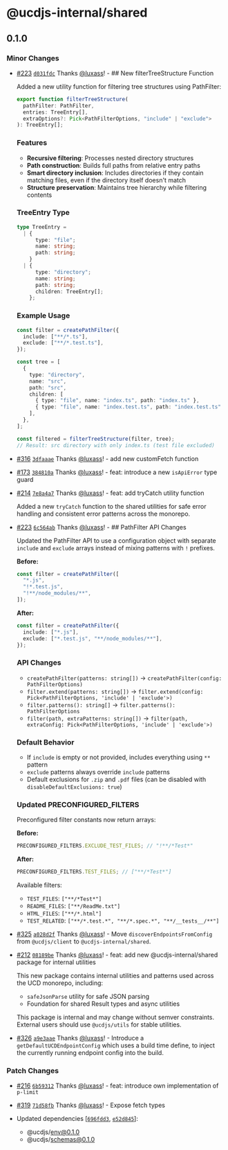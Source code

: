 # @ucdjs-internal/shared

## 0.1.0

### Minor Changes

- [#223](https://github.com/ucdjs/ucd/pull/223) [`d031fdc`](https://github.com/ucdjs/ucd/commit/d031fdc4426120e901f7f26072c17d2de2f3bd59) Thanks [@luxass](https://github.com/luxass)! - ## New filterTreeStructure Function

  Added a new utility function for filtering tree structures using PathFilter:

  ```ts
  export function filterTreeStructure(
    pathFilter: PathFilter,
    entries: TreeEntry[],
    extraOptions?: Pick<PathFilterOptions, "include" | "exclude">
  ): TreeEntry[];
  ```

  ### Features

  - **Recursive filtering**: Processes nested directory structures
  - **Path construction**: Builds full paths from relative entry paths
  - **Smart directory inclusion**: Includes directories if they contain matching files, even if the directory itself doesn't match
  - **Structure preservation**: Maintains tree hierarchy while filtering contents

  ### TreeEntry Type

  ```ts
  type TreeEntry =
    | {
        type: "file";
        name: string;
        path: string;
      }
    | {
        type: "directory";
        name: string;
        path: string;
        children: TreeEntry[];
      };
  ```

  ### Example Usage

  ```ts
  const filter = createPathFilter({
    include: ["**/*.ts"],
    exclude: ["**/*.test.ts"],
  });

  const tree = [
    {
      type: "directory",
      name: "src",
      path: "src",
      children: [
        { type: "file", name: "index.ts", path: "index.ts" },
        { type: "file", name: "index.test.ts", path: "index.test.ts" },
      ],
    },
  ];

  const filtered = filterTreeStructure(filter, tree);
  // Result: src directory with only index.ts (test file excluded)
  ```

- [#316](https://github.com/ucdjs/ucd/pull/316) [`3dfaaae`](https://github.com/ucdjs/ucd/commit/3dfaaaebfbf4f03c0d9755db3fa0601ff825fbce) Thanks [@luxass](https://github.com/luxass)! - add new customFetch function

- [#173](https://github.com/ucdjs/ucd/pull/173) [`384810a`](https://github.com/ucdjs/ucd/commit/384810a92e9f68f207b349177842149e758e5813) Thanks [@luxass](https://github.com/luxass)! - feat: introduce a new `isApiError` type guard

- [#214](https://github.com/ucdjs/ucd/pull/214) [`7e8a4a7`](https://github.com/ucdjs/ucd/commit/7e8a4a7b0511af98b87a6004e479cdc46df570c5) Thanks [@luxass](https://github.com/luxass)! - feat: add tryCatch utility function

  Added a new `tryCatch` function to the shared utilities for safe error handling and consistent error patterns across the monorepo.

- [#223](https://github.com/ucdjs/ucd/pull/223) [`6c564ab`](https://github.com/ucdjs/ucd/commit/6c564aba7670bd2f5d98e9720828031bb8eb0532) Thanks [@luxass](https://github.com/luxass)! - ## PathFilter API Changes

  Updated the PathFilter API to use a configuration object with separate `include` and `exclude` arrays instead of mixing patterns with `!` prefixes.

  **Before:**

  ```ts
  const filter = createPathFilter([
    "*.js",
    "!*.test.js",
    "!**/node_modules/**",
  ]);
  ```

  **After:**

  ```ts
  const filter = createPathFilter({
    include: ["*.js"],
    exclude: ["*.test.js", "**/node_modules/**"],
  });
  ```

  ### API Changes

  - `createPathFilter(patterns: string[])` → `createPathFilter(config: PathFilterOptions)`
  - `filter.extend(patterns: string[])` → `filter.extend(config: Pick<PathFilterOptions, 'include' | 'exclude'>)`
  - `filter.patterns(): string[]` → `filter.patterns(): PathFilterOptions`
  - `filter(path, extraPatterns: string[])` → `filter(path, extraConfig: Pick<PathFilterOptions, 'include' | 'exclude'>)`

  ### Default Behavior

  - If `include` is empty or not provided, includes everything using `**` pattern
  - `exclude` patterns always override `include` patterns
  - Default exclusions for `.zip` and `.pdf` files (can be disabled with `disableDefaultExclusions: true`)

  ### Updated PRECONFIGURED_FILTERS

  Preconfigured filter constants now return arrays:

  **Before:**

  ```ts
  PRECONFIGURED_FILTERS.EXCLUDE_TEST_FILES; // "!**/*Test*"
  ```

  **After:**

  ```ts
  PRECONFIGURED_FILTERS.TEST_FILES; // ["**/*Test*"]
  ```

  Available filters:

  - `TEST_FILES`: `["**/*Test*"]`
  - `README_FILES`: `["**/ReadMe.txt"]`
  - `HTML_FILES`: `["**/*.html"]`
  - `TEST_RELATED`: `["**/*.test.*", "**/*.spec.*", "**/__tests__/**"]`

- [#325](https://github.com/ucdjs/ucd/pull/325) [`a028d2f`](https://github.com/ucdjs/ucd/commit/a028d2f37091a90c76c66ca8c10e43b45b999868) Thanks [@luxass](https://github.com/luxass)! - Move `discoverEndpointsFromConfig` from `@ucdjs/client` to `@ucdjs-internal/shared`.

- [#212](https://github.com/ucdjs/ucd/pull/212) [`08189be`](https://github.com/ucdjs/ucd/commit/08189be0432803fe77ab19d9855b38aadaea5459) Thanks [@luxass](https://github.com/luxass)! - feat: add new @ucdjs-internal/shared package for internal utilities

  This new package contains internal utilities and patterns used across the UCD monorepo, including:

  - `safeJsonParse` utility for safe JSON parsing
  - Foundation for shared Result types and async utilities

  This package is internal and may change without semver constraints. External users should use `@ucdjs/utils` for stable utilities.

- [#326](https://github.com/ucdjs/ucd/pull/326) [`a9e3aae`](https://github.com/ucdjs/ucd/commit/a9e3aae0efd15e07c50b58b827857631f0553640) Thanks [@luxass](https://github.com/luxass)! - Introduce a `getDefaultUCDEndpointConfig` which uses a build time define, to inject the currently running endpoint config into the build.

### Patch Changes

- [#216](https://github.com/ucdjs/ucd/pull/216) [`6b59312`](https://github.com/ucdjs/ucd/commit/6b5931201a9a19a1b8d70f25680e22d4ae0f0743) Thanks [@luxass](https://github.com/luxass)! - feat: introduce own implementation of `p-limit`

- [#319](https://github.com/ucdjs/ucd/pull/319) [`71d58fb`](https://github.com/ucdjs/ucd/commit/71d58fbf37f580e54a42600dcc4c71f3a63443c0) Thanks [@luxass](https://github.com/luxass)! - Expose fetch types

- Updated dependencies [[`696fdd3`](https://github.com/ucdjs/ucd/commit/696fdd340a2b2faddfcd142e285294f1cc715c1a), [`e52d845`](https://github.com/ucdjs/ucd/commit/e52d845b52027c625e72395a8295cbcdae5317e8)]:
  - @ucdjs/env@0.1.0
  - @ucdjs/schemas@0.1.0
